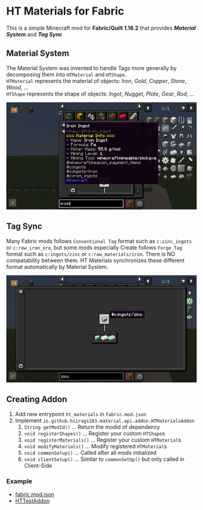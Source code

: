 # HT Materials for Fabric

This is a simple Minecraft mod for **Fabric/Quilt 1.18.2** that provides _**Material System**_ and _**Tag Sync**_

## Material System

The Material System was invented to handle Tags more generally by decomposing them into `HTMaterial` and `HTShape`.  
`HTMaterial` represents the material of objects: _Iron_, _Gold_, _Copper_, _Stone_, _Wood_, ...  
`HTShape` represents the shape of objects: _Ingot_, _Nugget_, _Plate_, _Gear_, _Rod_, ...

![Material System](/images/material_system.png)

## Tag Sync

Many Fabric mods follows `Conventional Tag` format such as `c:zinc_ingots` or `c:raw_iron_ore`, but some mods
especially Create follows `Forge Tag` format such as `c:ingots/zinc` or `c:raw_materials/iron`. There is NO
compatability between them. HT Materials synchronizes these different format automatically by Material System.

![Tag Sync1](/images/tag_sync.png)

## Creating Addon

1. Add new entrypoint `ht_materials` in `fabric.mod.json`
2. Implement `io.github.hiiragi283.material.api.addon.HTMaterialsAddon`
    1. `String getModId()` ... Return the modid of dependency
    2. `void registerShapes()` ... Register your custom `HTShape`s
    3. `void registerMaterials()` ... Register your custom `HTMaterial`s
    4. `void modifyMaterials()` ... Modify registered `HTMaterial`s
    5. `void commonSetup()` ... Called after all mods initialized
    6. `void clientSetup()` ... Similar to `commonSetUp()` but only called in Client-Side

### Example

- [fabric.mod.json](/src/main/resources/fabric.mod.json)
- [HTTestAddon](/src/main/java/io/github/hiiragi283/material/HTTestAddon.java)